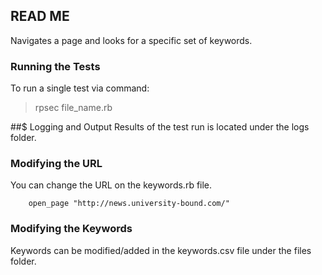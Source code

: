 ## READ ME

Navigates a page and looks for a specific set of keywords.

### Running the Tests

To run a single test via command:

> rpsec file_name.rb

##$ Logging and Output
Results of the test run is located under the logs folder.

### Modifying the URL
You can change the URL on the keywords.rb file.

        open_page "http://news.university-bound.com/"

### Modifying the Keywords

Keywords can be modified/added in the keywords.csv file under the files folder.